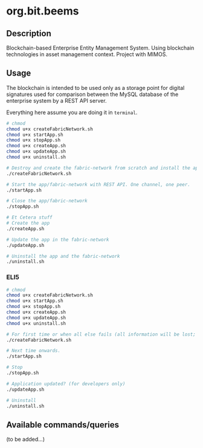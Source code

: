 # org.bit.beems

## Description

Blockchain-based Enterprise Entity Management System. Using blockchain technologies in asset management context. Project with MIMOS.

## Usage

The blockchain is intended to be used only as a storage point for digital signatures used for comparison between the MySQL database of the enterprise system by a REST API server.

Everything here assume you are doing it in `terminal`.

```bash
# chmod
chmod u+x createFabricNetwork.sh
chmod u+x startApp.sh
chmod u+x stopApp.sh
chmod u+x createApp.sh
chmod u+x updateApp.sh
chmod u+x uninstall.sh

# Destroy and create the fabric-network from scratch and install the app specifically for one fabric-network.
./createFabricNetwork.sh

# Start the app/fabric-network with REST API. One channel, one peer.
./startApp.sh

# Close the app/fabric-network
./stopApp.sh

# Et Cetera stuff
# Create the app
./createApp.sh

# Update the app in the fabric-network
./updateApp.sh

# Uninstall the app and the fabric-network
./uninstall.sh
```

### ELI5

```bash
# chmod
chmod u+x createFabricNetwork.sh
chmod u+x startApp.sh
chmod u+x stopApp.sh
chmod u+x createApp.sh
chmod u+x updateApp.sh
chmod u+x uninstall.sh

# For first time or when all else fails (all information will be lost; Hard install).
./createFabricNetwork.sh

# Next time onwards.
./startApp.sh

# Stop
./stopApp.sh

# Application updated? (for developers only)
./updateApp.sh

# Uninstall
./uninstall.sh
```

## Available commands/queries

(to be added...)
